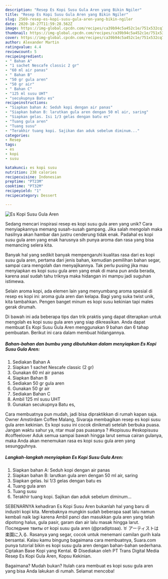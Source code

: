 ```yaml
---
description: "Resep Es Kopi Susu Gula Aren yang Bikin Ngiler"
title: "Resep Es Kopi Susu Gula Aren yang Bikin Ngiler"
slug: 2569-resep-es-kopi-susu-gula-aren-yang-bikin-ngiler
date: 2020-10-27T11:59:28.562Z
image: https://img-global.cpcdn.com/recipes/ca39b94c5a452c1e/751x532cq70/es-kopi-susu-gula-aren-foto-resep-utama.jpg
thumbnail: https://img-global.cpcdn.com/recipes/ca39b94c5a452c1e/751x532cq70/es-kopi-susu-gula-aren-foto-resep-utama.jpg
cover: https://img-global.cpcdn.com/recipes/ca39b94c5a452c1e/751x532cq70/es-kopi-susu-gula-aren-foto-resep-utama.jpg
author: Alexander Martin
ratingvalue: 4.4
reviewcount: 5
recipeingredient:
- " Bahan A"
- "1 sachet Nescafe classic 2 gr"
- "60 ml air panas"
- " Bahan B"
- "50 gr gula aren"
- "50 gr air"
- " Bahan C"
- "125 ml susu UHT"
- "secukupnya Batu es"
recipeinstructions:
- "Siapkan bahan A: Seduh kopi dengan air panas"
- "Siapkan bahan B: larutkan gula aren dengan 50 ml air, saring"
- "Siapkan gelas. Isi 1/3 gelas dengan batu es"
- "Tuang gula aren"
- "Tuang susu"
- "Terakhir tuang kopi. Sajikan dan aduk sebelum diminum..."
categories:
- Resep
tags:
- es
- kopi
- susu

katakunci: es kopi susu 
nutrition: 238 calories
recipecuisine: Indonesian
preptime: "PT23M"
cooktime: "PT32M"
recipeyield: "1"
recipecategory: Dessert

---
```



![Es Kopi Susu Gula Aren](https://img-global.cpcdn.com/recipes/ca39b94c5a452c1e/751x532cq70/es-kopi-susu-gula-aren-foto-resep-utama.jpg)

Sedang mencari inspirasi resep es kopi susu gula aren yang unik? Cara menyiapkannya memang susah-susah gampang. Jika salah mengolah maka hasilnya akan hambar dan justru cenderung tidak enak. Padahal es kopi susu gula aren yang enak harusnya sih punya aroma dan rasa yang bisa memancing selera kita.

Banyak hal yang sedikit banyak mempengaruhi kualitas rasa dari es kopi susu gula aren, pertama dari jenis bahan, kemudian pemilihan bahan segar, sampai cara mengolah dan menyajikannya. Tak perlu pusing jika mau menyiapkan es kopi susu gula aren yang enak di mana pun anda berada, karena asal sudah tahu triknya maka hidangan ini mampu jadi suguhan istimewa.

Selain aroma kopi, ada elemen lain yang menyumbang aroma spesial di resep es kopi ini: aroma gula aren dan kelapa. Bagi yang suka twist unik, kita tambahkan. Pengen banget minum es kopi susu kekinian tapi males gerak dirumah.


Di bawah ini ada beberapa tips dan trik praktis yang dapat diterapkan untuk mengolah es kopi susu gula aren yang siap dikreasikan. Anda dapat membuat Es Kopi Susu Gula Aren menggunakan 9 bahan dan 6 tahap pembuatan. Berikut ini cara dalam membuat hidangannya.

<!--inarticleads1-->

##### Bahan-bahan dan bumbu yang dibutuhkan dalam menyiapkan Es Kopi Susu Gula Aren:

1. Sediakan  Bahan A
1. Siapkan 1 sachet Nescafe classic (2 gr)
1. Gunakan 60 ml air panas
1. Siapkan  Bahan B
1. Sediakan 50 gr gula aren
1. Gunakan 50 gr air
1. Sediakan  Bahan C
1. Ambil 125 ml susu UHT
1. Gunakan secukupnya Batu es,


Cara membuatnya pun mudah, jadi bisa dipraktikkan di rumah kapan saja. Owner Amstirdam Coffee Malang, Sivaraja membagikan resep es kopi susu gula aren kekinian. Es kopi susu ini cocok dinikmati setelah berbuka puasa. Jangan waktu sahur ya, ntar mual pas puasanya ? #kopisusu #eskopisusu #coffeelover Aduk semua sampai bawah hingga larut semua cairan gulanya, maka Anda akan menemukan rasa es kopi susu gula aren yang sesungguhnya. 

<!--inarticleads2-->

##### Langkah-langkah menyiapkan Es Kopi Susu Gula Aren:

1. Siapkan bahan A: Seduh kopi dengan air panas
1. Siapkan bahan B: larutkan gula aren dengan 50 ml air, saring
1. Siapkan gelas. Isi 1/3 gelas dengan batu es
1. Tuang gula aren
1. Tuang susu
1. Terakhir tuang kopi. Sajikan dan aduk sebelum diminum...


SEBENARNYA kehadiran Es Kopi Susu Aren bukanlah hal yang baru di industri kopi kita. Merebaknya mungkin sudah beberapa saat lalu namun kembali naik lagi karena Ambil panci dan masukkan gula aren yang telah dipotong halus, gula pasir, garam dan air lalu masak hingga larut. Последние твиты от kopi susu gula aren (@pradiptoaa). ♉ アーティストは楽園に入る. Rasanya yang segar, cocok untuk menemani camilan gurih kala bersantai. Kalau kamu bingung bagaimana cara membuatnya, Suara.com punya tutorial bikin es kopi susu gula aren dengan bahan-bahan sederhana. Ciptakan Base Kopi yang Kental. © Disediakan oleh PT Trans Digital Media Resep Es Kopi Gula Aren, Kopsu Kekinian. 

Bagaimana? Mudah bukan? Itulah cara membuat es kopi susu gula aren yang bisa Anda lakukan di rumah. Selamat mencoba!
